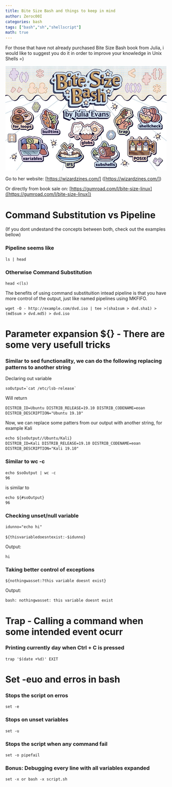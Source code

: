 ```yaml
---
title: Bite Size Bash and things to keep in mind
author: Zeroc00I
categories: bash
tags: ["bash","sh","shellscript"]
math: true
---
```


 For those that have not already purchased Bite Size Bash book from Julia, i would like to suggest you do it in order to improve your knowledge in Unix Shells =)

 ![Bite Size Bash Book](/assets/img/bitesizebash.jpg)

 Go to her website:
 [https://wizardzines.com/] ([https://wizardzines.com/])
 
 Or directly from book sale on: 
 [https://gumroad.com/l/bite-size-linux]([https://gumroad.com/l/bite-size-linux])

#  Command Substitution vs Pipeline
 (If you dont undestand the concepts between both, check out the examples bellow)

### Pipeline seems like

	ls | head

### Otherwise Command Substitution

	head <(ls)

 The benefits of using command substituition intead pipeline is that you have more control of the output, just like named pipelines using MKFIFO.

	wget -O - http://example.com/dvd.iso | tee >(sha1sum > dvd.sha1) >(md5sum > dvd.md5) > dvd.iso

# Parameter expansion ${} - There are some very usefull tricks

### Similar to sed functionality, we can do the following replacing patterns to another string

 Declaring out variable

	soOutput=`cat /etc/lsb-release`

 Will return

	DISTRIB_ID=Ubuntu DISTRIB_RELEASE=19.10 DISTRIB_CODENAME=eoan DISTRIB_DESCRIPTION="Ubuntu 19.10"

 Now, we can replace some patters from our output with another string, for example Kali

	echo ${soOutput//Ubuntu/Kali}
	DISTRIB_ID=Kali DISTRIB_RELEASE=19.10 DISTRIB_CODENAME=eoan DISTRIB_DESCRIPTION="Kali 19.10"


### Similar to wc -c

	echo $soOutput | wc -c
	96
 
 is similar to

	echo ${#soOutput}
	96

### Checking unset/null variable

	idunno="echo hi"

	${thisvariabledoesntexist:-$idunno}

 Output: 

	hi

### Taking better control of exceptions

	${nothingwasset:?this variable doesnt exist}

 Output:

	bash: nothingwasset: this variable doesnt exist

# Trap - Calling a command when some intended event ocurr

### Printing currently day when Ctrl + C is pressed

	trap '$(date +%d)' EXIT

# Set -euo and erros in bash

### Stops the script on erros

	set -e

### Stops on unset variables

	set -u

### Stops the script when any command fail

	set -o pipefail

### Bonus: Debugging every line with all variables expanded

	set -x or bash -x script.sh
